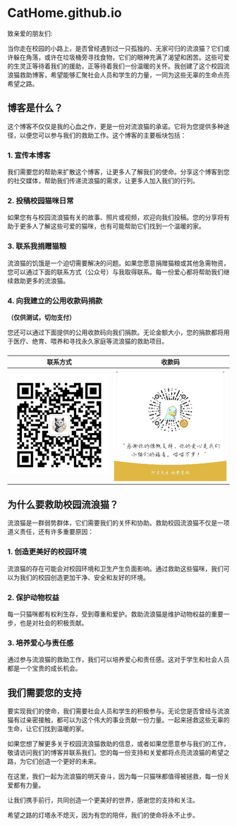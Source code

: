 # CatHome.github.io

致亲爱的朋友们:

  当你走在校园的小路上，是否曾经遇到过一只孤独的、无家可归的流浪猫？它们或许躲在角落，或许在垃圾桶旁寻找食物，它们的眼神充满了渴望和困苦。这些可爱的生灵正等待着我们的援助，正等待着我们一份温暖的关怀。我创建了这个校园流浪猫救助博客，希望能够汇聚社会人员和学生的力量，一同为这些无辜的生命点亮希望之路。

## 博客是什么？

这个博客不仅仅是我的心血之作，更是一份对流浪猫的承诺。它将为您提供多种途径，以便您可以参与我们的救助工作。这个博客的主要板块包括：

### 1. 宣传本博客

我们需要您的帮助来扩散这个博客，让更多人了解我们的使命。分享这个博客到您的社交媒体，帮助我们传递流浪猫的需求，让更多人加入我们的行列。

### 2. 投稿校园猫咪日常

如果您有与校园流浪猫有关的故事、照片或视频，欢迎向我们投稿。您的分享将有助于更多人了解这些可爱的猫咪，也有可能帮助它们找到一个温暖的家。

### 3. 联系我捐赠猫粮

流浪猫的饥饿是一个迫切需要解决的问题。如果您愿意捐赠猫粮或其他急需物资，您可以通过下面的联系方式（公众号）与我取得联系。每一份爱心都将帮助我们继续救助更多的流浪猫。

### 4. 向我建立的公用收款码捐款
**（仅供测试，切勿支付）**

您还可以通过下面提供的公用收款码向我们捐款。无论金额大小，您的捐款都将用于医疗、绝育、喂养和寻找永久家庭等流浪猫的救助项目。

### 
|联系方式|收款码|
|---|---|
|![公众号](https://github.com/axixiansheng/img/blob/main/%E5%85%AC%E4%BC%97%E5%8F%B7.jpg?raw=true)|![收款码](https://github.com/axixiansheng/img/blob/main/%E6%8D%90%E5%8A%A9.jpg?raw=true)|



## 为什么要救助校园流浪猫？

流浪猫是一群弱势群体，它们需要我们的关怀和协助。救助校园流浪猫不仅是一项道义责任，还有许多重要原因：

### 1. 创造更美好的校园环境

流浪猫的存在可能会对校园环境和卫生产生负面影响。通过救助这些猫咪，我们可以为我们的校园创造更加干净、安全和友好的环境。

### 2. 保护动物权益

每一只猫咪都有权利生存，受到尊重和爱护。救助流浪猫是维护动物权益的重要一步，也是对社会的积极贡献。

### 3. 培养爱心与责任感

通过参与流浪猫的救助工作，我们可以培养爱心和责任感。这对于学生和社会人员都是一个宝贵的成长机会。

## 我们需要您的支持

要实现我们的使命，我们需要社会人员和学生的积极参与。无论您是否曾经与流浪猫有过亲密接触，都可以为这个伟大的事业贡献一份力量。一起来拯救这些无辜的生命，让它们找到温暖的家。

如果您想了解更多关于校园流浪猫救助的信息，或者如果您愿意参与我们的工作，敬请访问我们的博客并联系我们。您的每一份支持和关爱都将点亮流浪猫的希望之路，为它们创造一个更好的未来。

在这里，我们一起为流浪猫的明天奋斗，因为每一只猫咪都值得被拯救，每一份关爱都有力量。

让我们携手前行，共同创造一个更美好的世界，感谢您的支持和关注。

希望之路的灯塔永不熄灭，因为有您的陪伴，我们的使命将永不止步。
